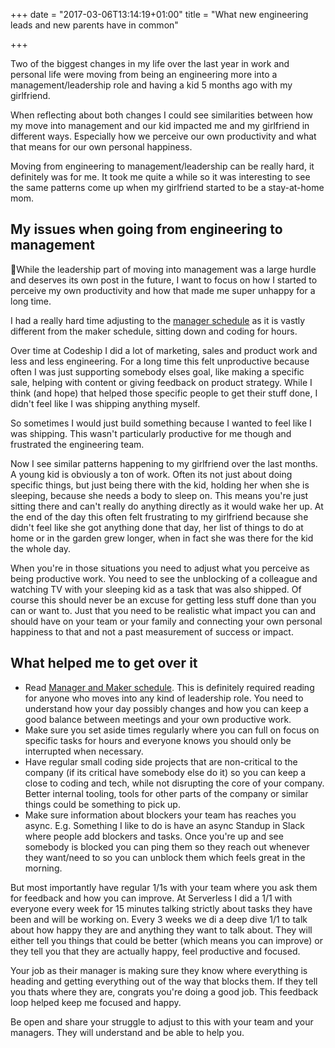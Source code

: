 +++
date = "2017-03-06T13:14:19+01:00"
title = "What new engineering leads and new parents have in common"

+++

Two of the biggest changes in my life over the last year in work and personal life were moving from being an engineering more into a management/leadership role and having a kid 5 months ago with my girlfriend.

When reflecting about both changes I could see similarities between how my move into management and our kid impacted me and my girlfriend in different ways. Especially how we perceive our own productivity and what that means for our own personal happiness.

Moving from engineering to management/leadership can be really hard, it definitely was for me. It took me quite a while so it was interesting to see the same patterns come up when my girlfriend started to be a stay-at-home mom.

## My issues when going from engineering to management

While the leadership part of moving into management was a large hurdle and deserves its own post in the future, I want to focus on how I started to perceive my own productivity and how that made me super unhappy for a long time. 

I had a really hard time adjusting to the [manager schedule](http://www.paulgraham.com/makersschedule.html) as it is vastly different from the maker schedule, sitting down and coding for hours.

Over time at Codeship I did a lot of marketing, sales and product work and less and less engineering. For a long time this felt unproductive because often I was just supporting somebody elses goal, like making a specific sale, helping with content or giving feedback on product strategy. While I think (and hope) that helped those specific people to get their stuff done, I didn't feel like I was shipping anything myself. 

So sometimes I would just build something because I wanted to feel like I was shipping. This wasn't particularly productive for me though and frustrated the engineering team.

Now I see similar patterns happening to my girlfriend over the last months. A young kid is obviously a ton of work. Often its not just about doing specific things, but just being there with the kid, holding her when she is sleeping, because she needs a body to sleep on. This means you're just sitting there and can't really do anything directly as it would wake her up. At the end of the day this often felt frustrating to my girlfriend because she didn't feel like she got anything done that day, her list of things to do at home or in the garden grew longer, when in fact she was there for the kid the whole day.

When you're in those situations you need to adjust what you perceive as being productive work. You need to see the unblocking of a colleague and watching TV with your sleeping kid as a task that was also shipped. Of course this should never be an excuse for getting less stuff done than you can or want to. Just that you need to be realistic what impact you can and should have on your team or your family and connecting your own personal happiness to that and not a past measurement of success or impact.

## What helped me to get over it

* Read [Manager and Maker schedule](http://www.paulgraham.com/makersschedule.html). This is definitely required reading for anyone who moves into any kind of leadership role. You need to understand how your day possibly changes and how you can keep a good balance between meetings and your own productive work.
* Make sure you set aside times regularly where you can full on focus on specific tasks for hours and everyone knows you should only be interrupted when necessary.
* Have regular small coding side projects that are non-critical to the company (if its critical have somebody else do it) so you can keep a close to coding and tech, while not disrupting the core of your company. Better internal tooling, tools for other parts of the company or similar things could be something to pick up.
* Make sure information about blockers your team has reaches you async. E.g. Something I like to do is have an async Standup in Slack where people add blockers and tasks. Once you're up and see somebody is blocked you can ping them so they reach out whenever they want/need to so you can unblock them which feels great in the morning.

But most importantly have regular 1/1s with your team where you ask them for feedback and how you can improve. At Serverless I did a 1/1 with everyone every week for 15 minutes talking strictly about tasks they have been and will be working on. Every 3 weeks we di a deep dive 1/1 to talk about how happy they are and anything they want to talk about. They will either tell you things that could be better (which means you can improve) or they tell you that they are actually happy, feel productive and focused. 

Your job as their manager is making sure they know where everything is heading and getting everything out of the way that blocks them. If they tell you thats where they are, congrats you're doing a good job. This feedback loop helped keep me focused and happy.

Be open and share your struggle to adjust to this with your team and your managers. They will understand and be able to help you.


